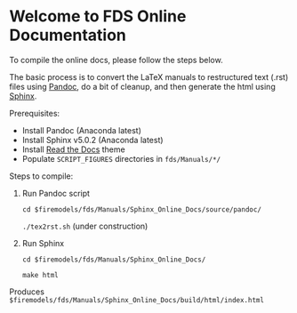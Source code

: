 # Welcome to FDS Online Documentation

To compile the online docs, please follow the steps below.

The basic process is to convert the LaTeX manuals to restructured text (.rst) files using [Pandoc](https://pandoc.org/), do a bit of cleanup, and then generate the html using [Sphinx](https://www.sphinx-doc.org/).

Prerequisites:

* Install Pandoc (Anaconda latest)
* Install Sphinx v5.0.2 (Anaconda latest)
* Install [Read the Docs](https://sphinx-rtd-theme.readthedocs.io/en/stable/) theme
* Populate `SCRIPT_FIGURES` directories in `fds/Manuals/*/`

Steps to compile:

1. Run Pandoc script

    `cd $firemodels/fds/Manuals/Sphinx_Online_Docs/source/pandoc/`

    `./tex2rst.sh` (under construction)
2. Run Sphinx

    `cd $firemodels/fds/Manuals/Sphinx_Online_Docs/`

    `make html`

Produces `$firemodels/fds/Manuals/Sphinx_Online_Docs/build/html/index.html`
